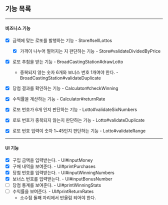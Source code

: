 ## 기능 목록

---

#### 비즈니스 기능

- [x] 금액에 맞는 로또를 발행하는 기능 - Store#sellLottos
    - [x] 가격이 나누어 떨어지는 지 판단하는 기능 - Store#validateDividedByPrice


- [x] 로또 추첨을 받는 기능 - BroadCastingStation#drawLotto
    - 중복되지 않는 숫자 6개와 보너스 번호 1개여야 한다. - BroadCastingStation#validateDuplicate


- [x] 당첨 결과를 확인하는 기능 - Calculator#checkWinning


- [x] 수익률을 계산하는 기능 - Calculator#returnRate


- [x] 로또 번호가 6개 인지 판단하는 기능 - Lotto#validateSixNumbers
- [x] 로또 번호가 중복되지 않는지 판단하는 기능 - Lotto#validateDuplicate
- [x] 로또 번호 입력이 숫자 1~45인지 판단하는 기능 - Lotto#validateRange

---

#### UI 기능

- [x] 구입 금액을 입력받는다. - UI#inputMoney
- [x] 구매 내역을 보여준다. - UI#printPurchases
- [x] 당첨 번호를 입력받는다. - UI#inputWinningNumbers
- [x] 보너스 번호를 입력받는다. - UI#inputBonusNumber
- [ ] 당첨 통계를 보여준다. - UI#printWinningStats
- [ ] 수익률을 보여준다. - UI#printReturnRates
    - 소수점 둘째 자리에서 반올림 되어야 한다.
